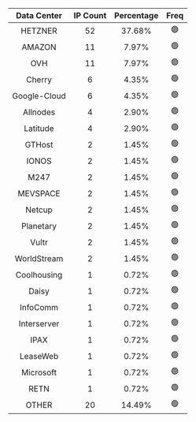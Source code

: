 | Data Center | IP Count | Percentage | Freq |
|:------------:|:--------:|:-----------:|:-----:|
| HETZNER | 52 | 37.68% | 🟢 |
| AMAZON | 11 | 7.97% | 🟢 |
| OVH | 11 | 7.97% | 🟢 |
| Cherry | 6 | 4.35% | 🟢 |
| Google-Cloud | 6 | 4.35% | 🟢 |
| Allnodes | 4 | 2.90% | 🟢 |
| Latitude | 4 | 2.90% | 🟢 |
| GTHost | 2 | 1.45% | 🟢 |
| IONOS | 2 | 1.45% | 🟢 |
| M247 | 2 | 1.45% | 🟢 |
| MEVSPACE | 2 | 1.45% | 🟢 |
| Netcup | 2 | 1.45% | 🟢 |
| Planetary | 2 | 1.45% | 🟢 |
| Vultr | 2 | 1.45% | 🟢 |
| WorldStream | 2 | 1.45% | 🟢 |
| Coolhousing | 1 | 0.72% | 🟢 |
| Daisy | 1 | 0.72% | 🟢 |
| InfoComm | 1 | 0.72% | 🟢 |
| Interserver | 1 | 0.72% | 🟢 |
| IPAX | 1 | 0.72% | 🟢 |
| LeaseWeb | 1 | 0.72% | 🟢 |
| Microsoft | 1 | 0.72% | 🟢 |
| RETN | 1 | 0.72% | 🟢 |
| OTHER | 20 | 14.49% | 🟢 |
